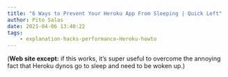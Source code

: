 ```yaml
---
title: "6 Ways to Prevent Your Heroku App From Sleeping | Quick Left"
author: Pito Salas
date: 2021-04-06 13:40:22
tags:
    - explanation-hacks-performance-Heroku-howto
---
```



(**Web site except:** if this works, it’s super useful to overcome the annoying fact that Heroku dynos go to sleep and need to be woken up.) 
